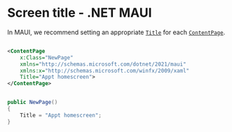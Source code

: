 # Screen title - .NET MAUI

In MAUI, we recommend setting an appropriate [`Title`](https://learn.microsoft.com/en-us/dotnet/api/microsoft.maui.controls.page.title) for each [`ContentPage`](https://learn.microsoft.com/en-us/dotnet/maui/user-interface/pages/contentpage).

```xml

<ContentPage
    x:Class="NewPage"
    xmlns="http://schemas.microsoft.com/dotnet/2021/maui"
    xmlns:x="http://schemas.microsoft.com/winfx/2009/xaml"
    Title="Appt homescreen">
</ContentPage>

```

```csharp

public NewPage()
{
    Title = "Appt homescreen";
}

```

